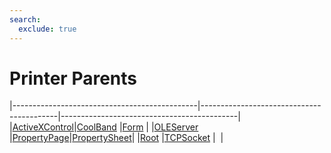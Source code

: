 ```yaml
---
search:
  exclude: true
---
```


<h1 class="heading"><span class="name">Printer Parents</span></h1>

|----------------------------------------------|------------------------------------------|--------------------------------------------|
|[ActiveXControl](../objects/activexcontrol.md)|[CoolBand](../objects/coolband.md)        |[Form](../objects/form.md)                  |
|[OLEServer](../objects/oleserver.md)          |[PropertyPage](../objects/propertypage.md)|[PropertySheet](../objects/propertysheet.md)|
|[Root](../objects/root.md)                    |[TCPSocket](../objects/tcpsocket.md)      |&nbsp;                                      |
